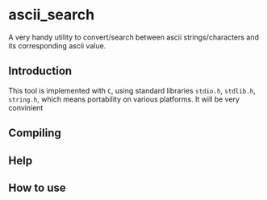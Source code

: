 # ascii_search
A very handy utility to convert/search between ascii strings/characters and its corresponding ascii value.

## Introduction  

This tool is implemented with `C`, using standard libraries `stdio.h`, `stdlib.h`, `string.h`, which means portability on various platforms. It will be very convinient  

## Compiling  

  
## Help

## How to use

